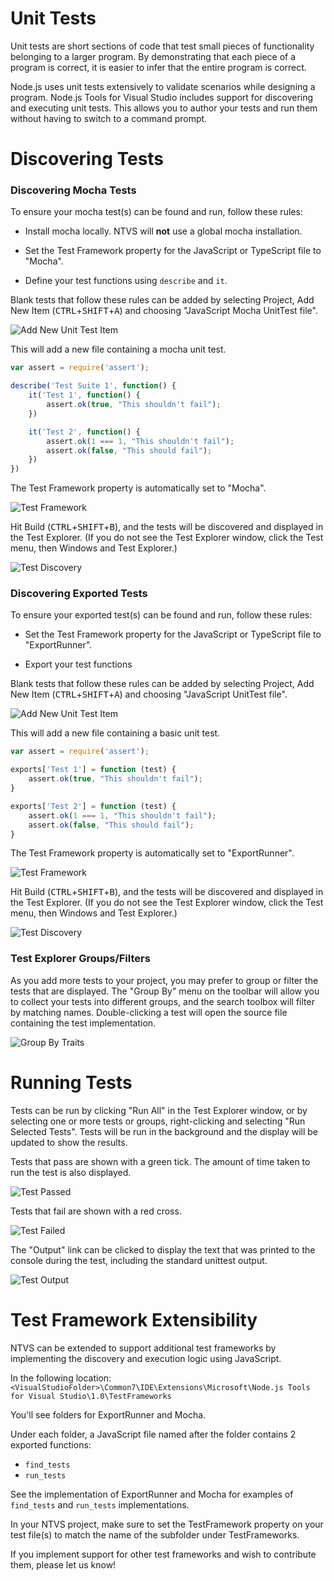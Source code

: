 Unit Tests
==========

Unit tests are short sections of code that test small pieces of functionality belonging to a larger program. By demonstrating that each piece of a program is correct, it is easier to infer that the entire program is correct.

Node.js uses unit tests extensively to validate scenarios while designing a program. Node.js Tools for Visual Studio includes support for discovering and executing unit tests. This allows you to author your tests and run them without having to switch to a command prompt.

Discovering Tests
=================

### Discovering Mocha Tests

To ensure your mocha test(s) can be found and run, follow these rules:

* Install mocha locally. NTVS will **not** use a global mocha installation.

* Set the Test Framework property for the JavaScript or TypeScript file to "Mocha".

* Define your test functions using `describe` and `it`.

Blank tests that follow these rules can be added by selecting Project, Add New Item (<kbd>CTRL</kbd>+<kbd>SHIFT</kbd>+<kbd>A</kbd>) and choosing "JavaScript Mocha UnitTest file".

![Add New Unit Test Item](Images/UnitTestsAddNewItemMocha.png)

This will add a new file containing a mocha unit test.

```javascript
var assert = require('assert');

describe('Test Suite 1', function() {
    it('Test 1', function() {
        assert.ok(true, "This shouldn't fail");
    })

    it('Test 2', function() {
        assert.ok(1 === 1, "This shouldn't fail");
        assert.ok(false, "This should fail");
    })
})
```

The Test Framework property is automatically set to "Mocha".

![Test Framework](Images/UnitTestsFrameworkMocha.png)


Hit Build (<kbd>CTRL</kbd>+<kbd>SHIFT</kbd>+<kbd>B</kbd>), and the tests will be discovered and displayed in the Test Explorer. (If you do not see the Test Explorer window, click the Test menu, then Windows and Test Explorer.)

![Test Discovery](Images/UnitTestsDiscoveryMocha.png)

### Discovering Exported Tests

To ensure your exported test(s) can be found and run, follow these rules:

* Set the Test Framework property for the JavaScript or TypeScript file to "ExportRunner".

* Export your test functions

Blank tests that follow these rules can be added by selecting Project, Add New Item (<kbd>CTRL</kbd>+<kbd>SHIFT</kbd>+<kbd>A</kbd>) and choosing "JavaScript UnitTest file".

![Add New Unit Test Item](Images/UnitTestsAddNewItem.png)

This will add a new file containing a basic unit test.

```javascript
var assert = require('assert');

exports['Test 1'] = function (test) {
    assert.ok(true, "This shouldn't fail");
}

exports['Test 2'] = function (test) {
    assert.ok(1 === 1, "This shouldn't fail");
    assert.ok(false, "This should fail");
}
```

The Test Framework property is automatically set to "ExportRunner".

![Test Framework](Images/UnitTestsFrameworkExportRunner.png)


Hit Build (<kbd>CTRL</kbd>+<kbd>SHIFT</kbd>+<kbd>B</kbd>), and the tests will be discovered and displayed in the Test Explorer. (If you do not see the Test Explorer window, click the Test menu, then Windows and Test Explorer.)

![Test Discovery](Images/UnitTestsDiscovery.png)

### Test Explorer Groups/Filters

As you add more tests to your project, you may prefer to group or filter the tests that are displayed. The "Group By" menu on the toolbar will allow you to collect your tests into different groups, and the search toolbox will filter by matching names. Double-clicking a test will open the source file containing the test implementation.

![Group By Traits](Images/UnitTestsGroupByTraits.png)

Running Tests
=============

Tests can be run by clicking "Run All" in the Test Explorer window, or by selecting one or more tests or groups, right-clicking and selecting "Run Selected Tests". Tests will be run in the background and the display will be updated to show the results.

Tests that pass are shown with a green tick. The amount of time taken to run the test is also displayed.

![Test Passed](Images/UnitTestsRunPassed.png)

Tests that fail are shown with a red cross.

![Test Failed](Images/UnitTestsRunFailed.png)

 The "Output" link can be clicked to display the text that was printed to the console during the test, including the standard unittest output.

![Test Output](Images/UnitTestsRunFailedOutput.png)

Test Framework Extensibility
============================

NTVS can be extended to support additional test frameworks by implementing the discovery and execution logic using JavaScript.

In the following location:
`<VisualStudioFolder>\Common7\IDE\Extensions\Microsoft\Node.js Tools for Visual Studio\1.0\TestFrameworks`

You'll see folders for ExportRunner and Mocha.

Under each folder, a JavaScript file named after the folder contains 2 exported functions:

* `find_tests`
* `run_tests`

See the implementation of ExportRunner and Mocha for examples of `find_tests` and `run_tests` implementations.

In your NTVS project, make sure to set the TestFramework property on your test file(s) to match the name of the subfolder under TestFrameworks.

If you implement support for other test frameworks and wish to contribute them, please let us know!
